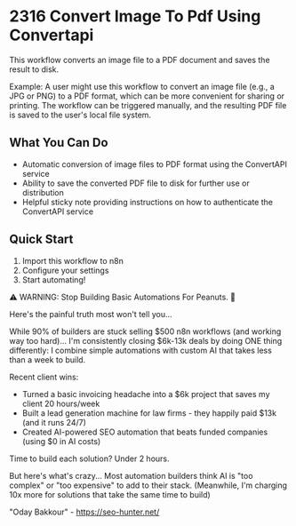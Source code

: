 # 2316 Convert Image To Pdf Using Convertapi

This workflow converts an image file to a PDF document and saves the result to disk.

Example: A user might use this workflow to convert an image file (e.g., a JPG or PNG) to a PDF format, which can be more convenient for sharing or printing. The workflow can be triggered manually, and the resulting PDF file is saved to the user's local file system.

## What You Can Do
- Automatic conversion of image files to PDF format using the ConvertAPI service
- Ability to save the converted PDF file to disk for further use or distribution
- Helpful sticky note providing instructions on how to authenticate the ConvertAPI service

## Quick Start
1. Import this workflow to n8n
2. Configure your settings
3. Start automating!

⚠️ WARNING: Stop Building Basic Automations For Peanuts. 🚫

Here's the painful truth most won't tell you...

While 90% of builders are stuck selling $500 n8n workflows (and working way too hard)...
I'm consistently closing $6k-13k deals by doing ONE thing differently:
I combine simple automations with custom AI that takes less than a week to build.

Recent client wins:
* Turned a basic invoicing headache into a $6k project that saves my client 20 hours/week
* Built a lead generation machine for law firms - they happily paid $13k (and it runs 24/7)
* Created AI-powered SEO automation that beats funded companies (using $0 in AI costs)

Time to build each solution? Under 2 hours.

But here's what's crazy...
Most automation builders think AI is "too complex" or "too expensive" to add to their stack.
(Meanwhile, I'm charging 10x more for solutions that take the same time to build)

"Oday Bakkour" - https://seo-hunter.net/
